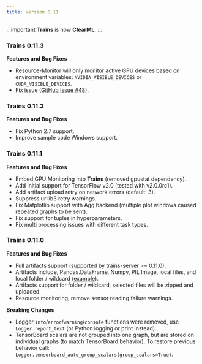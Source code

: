 ```yaml
---
title: Version 0.11
---
```


:::important 
**Trains** is now **ClearML**.
:::


### Trains 0.11.3

**Features and Bug Fixes**

* Resource-Monitor will only monitor active GPU devices based on environment variables: `NVIDIA_VISIBLE_DEVICES` or `CUDA_VISIBLE_DEVICES`.
* Fix issue ([GitHub Issue #48](https://github.com/allegroai/trains/issues/48)).


### Trains 0.11.2

**Features and Bug Fixes**

* Fix Python 2.7 support.
* Improve sample code Windows support.


### Trains 0.11.1

**Features and Bug Fixes**

* Embed GPU Monitoring into **Trains** (removed gpustat dependency).
* Add initial support for TensorFlow v2.0 (tested with v2.0.0rc1).
* Add artifact upload retry on network errors (default: 3).
* Suppress urllib3 retry warnings.
* Fix Matplotlib support with Agg backend (multiple plot windows caused repeated graphs to be sent).
* Fix support for tuples in hyperparameters.
* Fix multi processing issues with different task types.


### Trains 0.11.0

**Features and Bug Fixes**

* Full artifacts support (supported by trains-server >= 0.11.0).
* Artifacts include, Pandas.DataFrame, Numpy, PIL Image, local files, and local folder / wildcard ([example](https://github.com/allegroai/trains/blob/master/examples/reporting/artifacts.py)).
* Artifacts support for folder / wildcard, selected files will be zipped and uploaded.
* Resource monitoring, remove sensor reading failure warnings.

**Breaking Changes**

* Logger `info`/`error`/`warning`/`console` functions were removed, use `Logger.report_text` (or Python logging or print instead).
* TensorBoard scalars are not grouped into one graph, but are stored on individual graphs (to match TensorBoard behavior). 
  To restore previous behavior call: `Logger.tensorboard_auto_group_scalars(group_scalars=True)`.

